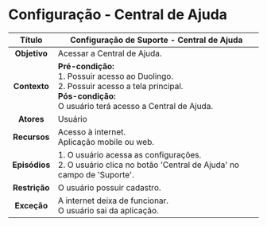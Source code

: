 # Configuração - Central de Ajuda

| **Título** | Configuração de Suporte - Central de Ajuda |
| :--------: | --------------- |
| **Objetivo** | Acessar a Central de Ajuda. |
| **Contexto** | **Pré-condição:** <br/>1. Possuir acesso ao Duolingo. <br/>2. Possuir acesso a tela principal.<br/>**Pós-condição:** <br/>O usuário terá acesso a Central de Ajuda. |
| **Atores** | Usuário |
| **Recursos** | Acesso à internet. <br/>Aplicação mobile ou web. |
| **Episódios** | 1. O usuário acessa as configurações.<br/>2. O usuário clica no botão 'Central de Ajuda' no campo de 'Suporte'. |
| **Restrição** | O usuário possuir cadastro. |
| **Exceção** | A internet deixa de funcionar. <br/>O usuário sai da aplicação. |